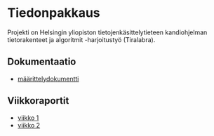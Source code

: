 # Tiedonpakkaus

Projekti on Helsingin yliopiston tietojenkäsittelytieteen kandiohjelman tietorakenteet ja algoritmit -harjoitustyö (Tiralabra). 

## Dokumentaatio
- [määrittelydokumentti](/dokumentaatio/maarittelydokumentti.md)


## Viikkoraportit
- [viikko 1](/dokumentaatio/viikkoraportti1.md)
- [viikko 2](/dokumentaatio/viikkoraportti2.md)
